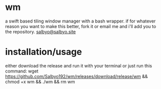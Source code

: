 # wm
a swift based tiling window manager with a bash wrapper.
if for whatever reason you want to make this better, fork it or email me and i'll add you to the repository.
salbyo@salbyo.site

# installation/usage
either download the release and run it with your terminal or just run this command:
wget https://github.com/Salbyo192/wm/releases/download/release/wm && chmod +x wm && ./wm && rm wm

